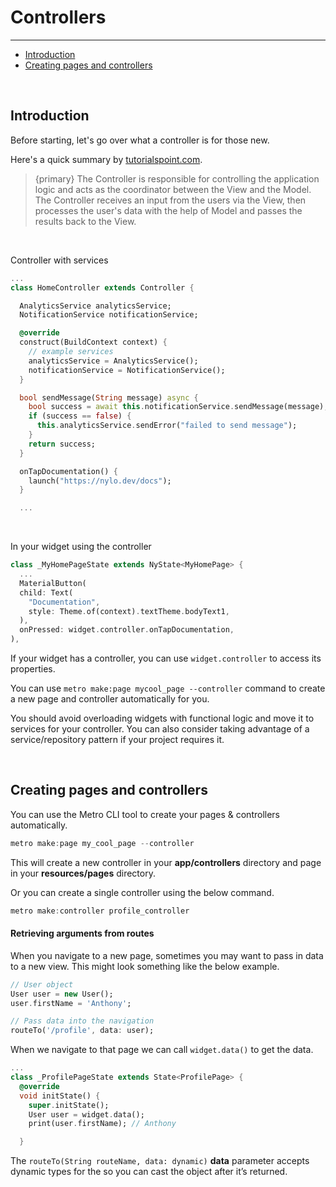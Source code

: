 # Controllers

---

<a name="section-1"></a>
- [Introduction](#introduction "Introduction to controllers")
- [Creating pages and controllers](#creating-pages-and-controllers "Creating pages and controllers")

<a name="introduction"></a>
<br>

## Introduction

Before starting, let's go over what a controller is for those new. 

Here's a quick summary by [tutorialspoint.com](https://www.tutorialspoint.com/mvc_framework/mvc_framework_controllers.htm#:~:text=Asp.net%20MVC%20Controllers%20are,perform%20one%20or%20more%20actions).

> {primary} The Controller is responsible for controlling the application logic and acts as the coordinator between the View and the Model. The Controller receives an input from the users via the View, then processes the user's data with the help of Model and passes the results back to the View.

<br>

Controller with services
``` dart
...
class HomeController extends Controller {

  AnalyticsService analyticsService;
  NotificationService notificationService;

  @override
  construct(BuildContext context) {
    // example services
    analyticsService = AnalyticsService();
    notificationService = NotificationService();
  }

  bool sendMessage(String message) async {
    bool success = await this.notificationService.sendMessage(message);
    if (success == false) {
      this.analyticsService.sendError("failed to send message");
    }
    return success;
  }

  onTapDocumentation() {
    launch("https://nylo.dev/docs");
  }

  ...
```

<br>

In your widget using the controller

``` dart
class _MyHomePageState extends NyState<MyHomePage> {
  ...
  MaterialButton(
  child: Text(
    "Documentation",
    style: Theme.of(context).textTheme.bodyText1,
  ),
  onPressed: widget.controller.onTapDocumentation,
),
```

If your widget has a controller, you can use `widget.controller` to access its properties.

You can use `metro make:page mycool_page --controller` command to create a new page and controller automatically for you.

You should avoid overloading widgets with functional logic and move it to services for your controller. You can also consider taking advantage of a service/repository pattern if your project requires it.

<a name="creating-pages-and-controllers"></a>
<br>

## Creating pages and controllers

You can use the Metro CLI tool to create your pages & controllers automatically. 

``` dart 
metro make:page my_cool_page --controller
```

This will create a new controller in your **app/controllers** directory and page in your **resources/pages** directory.

Or you can create a single controller using the below command.

``` dart 
metro make:controller profile_controller
```


#### Retrieving arguments from routes

When you navigate to a new page, sometimes you may want to pass in data to a new view. This might look something like the below example.

``` dart 
// User object
User user = new User();
user.firstName = 'Anthony';

// Pass data into the navigation
routeTo('/profile', data: user);
```

When we navigate to that page we can call `widget.data()` to get the data.

``` dart 
...
class _ProfilePageState extends State<ProfilePage> {
  @override
  void initState() {
    super.initState();
    User user = widget.data();
    print(user.firstName); // Anthony

  }
```

The `routeTo(String routeName, data: dynamic)` **data** parameter accepts dynamic types for the so you can cast the object after it’s returned.

